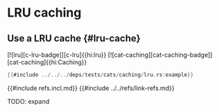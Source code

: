 # LRU caching

## Use a LRU cache {#lru-cache}

[![lru][c-lru-badge]][c-lru]{{hi:lru}}  [![cat-caching][cat-caching-badge]][cat-caching]{{hi:Caching}}

```rust
{{#include ../../../deps/tests/cats/caching/lru.rs:example}}
```

{{#include refs.incl.md}}
{{#include ../../refs/link-refs.md}}

<div class="hidden">
TODO: expand
</div>
